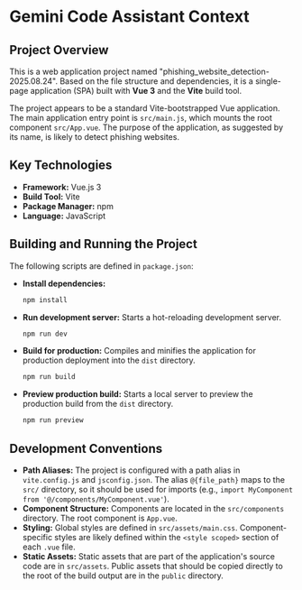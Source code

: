# Gemini Code Assistant Context

## Project Overview

This is a web application project named "phishing_website_detection-2025.08.24". Based on the file structure and dependencies, it is a single-page application (SPA) built with **Vue 3** and the **Vite** build tool.

The project appears to be a standard Vite-bootstrapped Vue application. The main application entry point is `src/main.js`, which mounts the root component `src/App.vue`. The purpose of the application, as suggested by its name, is likely to detect phishing websites.

## Key Technologies

*   **Framework:** Vue.js 3
*   **Build Tool:** Vite
*   **Package Manager:** npm
*   **Language:** JavaScript

## Building and Running the Project

The following scripts are defined in `package.json`:

*   **Install dependencies:**
    ```sh
    npm install
    ```

*   **Run development server:**
    Starts a hot-reloading development server.
    ```sh
    npm run dev
    ```

*   **Build for production:**
    Compiles and minifies the application for production deployment into the `dist` directory.
    ```sh
    npm run build
    ```

*   **Preview production build:**
    Starts a local server to preview the production build from the `dist` directory.
    ```sh
    npm run preview
    ```

## Development Conventions

*   **Path Aliases:** The project is configured with a path alias in `vite.config.js` and `jsconfig.json`. The alias `@{file_path}` maps to the `src/` directory, so it should be used for imports (e.g., `import MyComponent from '@/components/MyComponent.vue'`).
*   **Component Structure:** Components are located in the `src/components` directory. The root component is `App.vue`.
*   **Styling:** Global styles are defined in `src/assets/main.css`. Component-specific styles are likely defined within the `<style scoped>` section of each `.vue` file.
*   **Static Assets:** Static assets that are part of the application's source code are in `src/assets`. Public assets that should be copied directly to the root of the build output are in the `public` directory.
